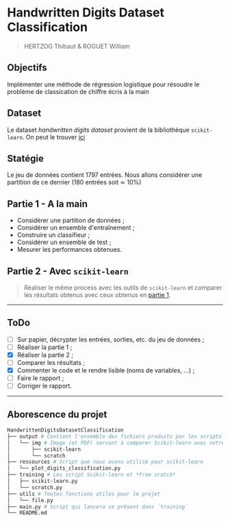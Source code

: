 # Handwritten Digits Dataset Classification
> HERTZOG Thibaut & ROGUET William

## Objectifs
Implémenter une méthode de régression logistique pour résoudre le problème de classication de chiffre écris à la main

## Dataset
Le dataset *handwritten digits dataset* provient de la bibliothèque `scikit-learn`. On peut le trouver [ici](https://scikit-learn.org/stable/datasets/toy_dataset.html#optical-recognition-of-handwritten-digits-dataset)

## Statégie
Le jeu de données contient 1797 entrées. Nous allons considérer une partition de ce dernier (180 entrées soit $\simeq$ 10%)

## Partie 1 - A la main
* Considérer une partition de données ;
* Considérer un ensemble d'entraînement ;
* Construire un classifieur ;
* Considérer un ensemble de test ;
* Mesurer les performances obtenues.

## Partie 2 -  Avec `scikit-learn`
> Réaliser le même process avec les outils de `scikit-learn` et comparer les résultats obtenus avec ceux obtenus en [partie 1](#partie-1---a-la-main).

---

## ToDo
* [ ] Sur papier, décrypter les entrées, sorties, etc. du jeu de données ;
* [ ] Réaliser la partie 1 ;
* [x] Réaliser la partie 2 ;
* [ ] Comparer les résultats ;
* [x] Commenter le code et le rendre lisible (noms de variables, ...) ;
* [ ] Faire le rapport ;
* [ ] Corriger le rapport.

---

## Aborescence du projet

```bash
HandwrittenDigitsDatasetClassification
├── output # Contient l'ensemble des fichiers produits par les scripts
│   └── img # Image (et PDF) servant à comparer Scikit-learn avec notre version *from scratch*
│       ├── scikit-learn
│       └── scratch
├── ressources # Script que nous avons utilisé pour scikit-learn
│   └── plot_digits_classification.py
├── training # Les script Scikit-learn et *from sratch*
│   ├── scikit-learn.py
│   └── scratch.py
├── utils # Toutes fonctions utiles pour le projet
│   └── file.py
├── main.py # Script qui lancera ce présent dans `training`
└── README.md
```